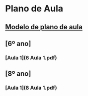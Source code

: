 # Plano de Aula
## [Modelo de plano de aula](modelo.pdf)

## [6º ano]
### [Aula 1](6 Aula 1.pdf)
## [8º ano]
### [Aula 1](8 Aula 1.pdf)
